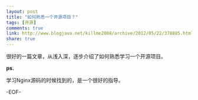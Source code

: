 ```yaml
---
layout: post
title: "如何熟悉一个开源项目？"
tags: [开源]
comments: true
link: http://www.blogjava.net/killme2008/archive/2012/05/22/378885.html
share: true
---
```


很好的一篇文章，从浅入深，逐步介绍了如何熟悉学习一个开源项目。

**ps.**

学习Nginx源码的时候找到的，是一个很好的指导。

-EOF-
